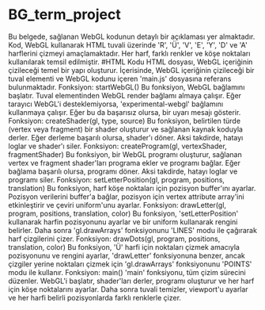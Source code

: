 # BG_term_project
Bu belgede, sağlanan WebGL kodunun detaylı bir açıklaması yer almaktadır. Kod, WebGL kullanarak HTML tuvali üzerinde 'R', 'Ü', 'V', 'E', 'Y', 'D' ve 'A' harflerini çizmeyi amaçlamaktadır. Her harf, farklı renkler ve köşe noktaları kullanılarak temsil edilmiştir.
#HTML Kodu
HTML dosyası, WebGL içeriğinin çizileceği temel bir yapı oluşturur. İçerisinde, WebGL içeriğinin çizileceği bir tuval elementi ve WebGL kodunu içeren 'main.js' dosyasına referans bulunmaktadır.
Fonksiyon: startWebGL()
Bu fonksiyon, WebGL bağlamını başlatır. Tuval elementinden WebGL render bağlamı almaya çalışır. Eğer tarayıcı WebGL'i desteklemiyorsa, 'experimental-webgl' bağlamını kullanmaya çalışır. Eğer bu da başarısız olursa, bir uyarı mesajı gösterir.
Fonksiyon: createShader(gl, type, source)
Bu fonksiyon, belirtilen türde (vertex veya fragment) bir shader oluşturur ve sağlanan kaynak koduyla derler. Eğer derleme başarılı olursa, shader'ı döner. Aksi takdirde, hatayı loglar ve shader'ı siler.
Fonksiyon: createProgram(gl, vertexShader, fragmentShader)
Bu fonksiyon, bir WebGL programı oluşturur, sağlanan vertex ve fragment shader'ları programa ekler ve programı bağlar. Eğer bağlama başarılı olursa, programı döner. Aksi takdirde, hatayı loglar ve programı siler.
Fonksiyon: setLetterPosition(gl, program, positions, translation)
Bu fonksiyon, harf köşe noktaları için pozisyon buffer'ını ayarlar. Pozisyon verilerini buffer'a bağlar, pozisyon için vertex attribute array'ini etkinleştirir ve çeviri uniform'unu ayarlar.
Fonksiyon: drawLetter(gl, program, positions, translation, color)
Bu fonksiyon, 'setLetterPosition' kullanarak harfin pozisyonunu ayarlar ve bir uniform kullanarak rengini belirler. Daha sonra 'gl.drawArrays' fonksiyonunu 'LINES' modu ile çağırarak harf çizgilerini çizer.
Fonksiyon: drawDots(gl, program, positions, translation, color)
Bu fonksiyon, 'Ü' harfi için noktaları çizmek amacıyla pozisyonunu ve rengini ayarlar, 'drawLetter' fonksiyonuna benzer, ancak çizgiler yerine noktaları çizmek için 'gl.drawArrays' fonksiyonunu 'POINTS' modu ile kullanır.
Fonksiyon: main()
'main' fonksiyonu, tüm çizim sürecini düzenler. WebGL'i başlatır, shader'ları derler, programı oluşturur ve her harf için köşe noktalarını ayarlar. Daha sonra tuvali temizler, viewport'u ayarlar ve her harfi belirli pozisyonlarda farklı renklerle çizer.
